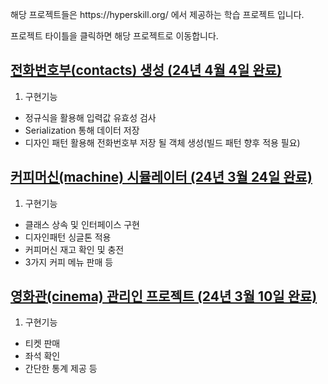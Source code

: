 <p>해당 프로젝트들은 https://hyperskill.org/ 에서 제공하는 학습 프로젝트 입니다.</p>
<p>프로젝트 타이틀을 클릭하면 해당 프로젝트로 이동합니다.</p>

## [전화번호부(contacts) 생성 (24년 4월 4일 완료)](./contacts)
1. 구현기능
- 정규식을 활용해 입력값 유효성 검사
- Serialization 통해 데이터 저장
- 디자인 패턴 활용해 전화번호부 저장 될 객체 생성(빌드 패턴 향후 적용 필요)

## [커피머신(machine) 시뮬레이터 (24년 3월 24일 완료)](./machine)
1. 구현기능
- 클래스 상속 및 인터페이스 구현
- 디자인패턴 싱글톤 적용
- 커피머신 재고 확인 및 충전
- 3가지 커피 메뉴 판매 등

## [영화관(cinema) 관리인 프로젝트 (24년 3월 10일 완료)](./cinema)
1. 구현기능
- 티켓 판매
- 좌석 확인
- 간단한 통계 제공 등

